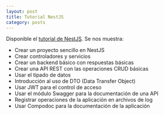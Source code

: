 ```yaml
---
layout: post
title: Tutorial NestJS
category: posts
---
```


Disponible el [tutorial de NestJS](https://ualmtorres.github.io/SeminarioNestJS/). Se nos muestra:

* Crear un proyecto sencillo en NestJS
* Crear controladores y servicios
* Crear un backend básico con respuestas básicas
* Crear una API REST con las operaciones CRUD básicas
* Usar el tipado de datos
* Introducción al uso de DTO (Data Transfer Object)
* Usar JWT para el control de acceso
* Usar el módulo Swagger para la documentación de una API
* Registrar operaciones de la aplicación en archivos de log
* Usar Compodoc para la documentación de la aplicación 